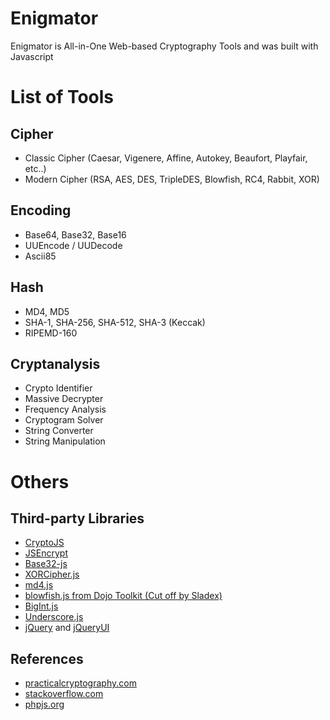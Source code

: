 # Enigmator
Enigmator is All-in-One Web-based Cryptography Tools and was built with Javascript

# List of Tools

Cipher
--------------------------

  - Classic Cipher (Caesar, Vigenere, Affine, Autokey, Beaufort, Playfair, etc..)
  - Modern Cipher (RSA, AES, DES, TripleDES, Blowfish, RC4, Rabbit, XOR)

Encoding
--------------------------

  - Base64, Base32, Base16
  - UUEncode / UUDecode
  - Ascii85

Hash
--------------------------

  - MD4, MD5
  - SHA-1, SHA-256, SHA-512, SHA-3 (Keccak)
  - RIPEMD-160

Cryptanalysis
--------------------------

  - Crypto Identifier
  - Massive Decrypter
  - Frequency Analysis
  - Cryptogram Solver
  - String Converter
  - String Manipulation
  
# Others

Third-party Libraries
----------------------

  - <a href="https://code.google.com/p/crypto-js/">CryptoJS</a><br>
  - <a href="https://github.com/travist/jsencrypt">JSEncrypt</a><br>
  - <a href="https://github.com/agnoster/base32-js">Base32-js</a><br>
  - <a href="https://gist.github.com/sukima/5613286">XORCipher.js</a><br>
  - <a href="http://pajhome.org.uk/crypt/">md4.js</a><br>
  - <a href="https://dojotoolkit.org/">blowfish.js from Dojo Toolkit (Cut off by Sladex)</a><br>
  - <a href="http://www.leemon.com/crypto/BigInt.js">BigInt.js</a><br>
  - <a href="http://underscorejs.org/">Underscore.js</a><br>
  - <a href="https://jquery.com/">jQuery</a> and <a href="https://jqueryui.com/">jQueryUI</a><br>
 
References
-----------------------

  - <a href="http://practicalcryptography.com/">practicalcryptography.com</a><br>
  - <a href="http://stackoverflow.com/">stackoverflow.com</a><br>
  - <a href="http://phpjs.org/">phpjs.org</a><br>
